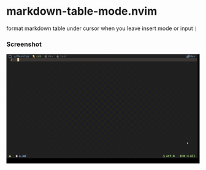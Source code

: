 # markdown-table-mode.nvim
format markdown table under cursor when you leave insert mode or input `|`

### Screenshot
![Screenshot](./Screenshot.gif)
